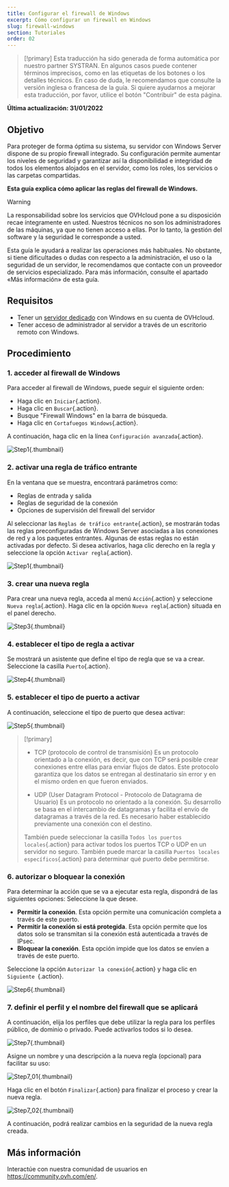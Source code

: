 ```yaml
---
title: Configurar el firewall de Windows
excerpt: Cómo configurar un firewall en Windows
slug: firewall-windows
section: Tutoriales
order: 02
---
```


> [!primary]
> Esta traducción ha sido generada de forma automática por nuestro partner SYSTRAN. En algunos casos puede contener términos imprecisos, como en las etiquetas de los botones o los detalles técnicos. En caso de duda, le recomendamos que consulte la versión inglesa o francesa de la guía. Si quiere ayudarnos a mejorar esta traducción, por favor, utilice el botón "Contribuir" de esta página.
>

**Última actualización: 31/01/2022**

## Objetivo

Para proteger de forma óptima su sistema, su servidor con Windows Server dispone de su propio firewall integrado. Su configuración permite aumentar los niveles de seguridad y garantizar así la disponibilidad e integridad de todos los elementos alojados en el servidor, como los roles, los servicios o las carpetas compartidas.

**Esta guía explica cómo aplicar las reglas del firewall de Windows.**

> [!warning]
>
> La responsabilidad sobre los servicios que OVHcloud pone a su disposición recae íntegramente en usted. Nuestros técnicos no son los administradores de las máquinas, ya que no tienen acceso a ellas. Por lo tanto, la gestión del software y la seguridad le corresponde a usted.
>
> Esta guía le ayudará a realizar las operaciones más habituales. No obstante, si tiene dificultades o dudas con respecto a la administración, el uso o la seguridad de un servidor, le recomendamos que contacte con un proveedor de servicios especializado. Para más información, consulte el apartado «Más información» de esta guía.
>

## Requisitos

- Tener un [servidor dedicado](https://www.ovhcloud.com/es/bare-metal/) con Windows en su cuenta de OVHcloud.
- Tener acceso de administrador al servidor a través de un escritorio remoto con Windows. 

## Procedimiento

### 1. acceder al firewall de Windows

Para acceder al firewall de Windows, puede seguir el siguiente orden:

- Haga clic en `Iniciar`{.action}.
- Haga clic en `Buscar`{.action}.
- Busque "Firewall Windows" en la barra de búsqueda.
- Haga clic en `Cortafuegos Windows`{.action}.

A continuación, haga clic en la línea `Configuración avanzada`{.action}.

![Step1](images/step1.PNG){.thumbnail}

### 2. activar una regla de tráfico entrante

En la ventana que se muestra, encontrará parámetros como:

- Reglas de entrada y salida
- Reglas de seguridad de la conexión
- Opciones de supervisión del firewall del servidor

Al seleccionar las `Reglas de tráfico entrante`{.action}, se mostrarán todas las reglas preconfiguradas de Windows Server asociadas a las conexiones de red y a los paquetes entrantes. Algunas de estas reglas no están activadas por defecto. Si desea activarlos, haga clic derecho en la regla y seleccione la opción `Activar regla`{.action}.

![Step1](images/step2.PNG){.thumbnail}

### 3. crear una nueva regla 

Para crear una nueva regla, acceda al menú `Acción`{.action} y seleccione `Nueva regla`{.action}.
Haga clic en la opción `Nueva regla`{.action} situada en el panel derecho.

![Step3](images/step3.PNG){.thumbnail}

### 4. establecer el tipo de regla a activar

Se mostrará un asistente que define el tipo de regla que se va a crear. Seleccione la casilla `Puerto`{.action}.

![Step4](images/step4.PNG){.thumbnail}

### 5. establecer el tipo de puerto a activar

A continuación, seleccione el tipo de puerto que desea activar:

![Step5](images/step5.PNG){.thumbnail}

> [!primary]
>
>- TCP (protocolo de control de transmisión)
>Es un protocolo orientado a la conexión, es decir, que con TCP será posible crear conexiones entre ellas para enviar flujos de datos. Este protocolo garantiza que los datos se entregan al destinatario sin error y en el mismo orden en que fueron enviados.
>
>- UDP (User Datagram Protocol - Protocolo de Datagrama de Usuario)
>Es un protocolo no orientado a la conexión. Su desarrollo se basa en el intercambio de datagramas y facilita el envío de datagramas a través de la red. Es necesario haber establecido previamente una conexión con el destino.
>
>También puede seleccionar la casilla `Todos los puertos locales`{.action} para activar todos los puertos TCP o UDP en un servidor no seguro. También puede marcar la casilla `Puertos locales específicos`{.action} para determinar qué puerto debe permitirse. 
>

### 6. autorizar o bloquear la conexión

Para determinar la acción que se va a ejecutar esta regla, dispondrá de las siguientes opciones: Seleccione la que desee.

- **Permitir la conexión**. Esta opción permite una comunicación completa a través de este puerto.
- **Permitir la conexión si está protegida**. Esta opción permite que los datos solo se transmitan si la conexión está autenticada a través de IPsec.
- **Bloquear la conexión**. Esta opción impide que los datos se envíen a través de este puerto.

Seleccione la opción `Autorizar la conexión`{.action} y haga clic en `Siguiente `{.action}. 

![Step6](images/step6.PNG){.thumbnail}

### 7. definir el perfil y el nombre del firewall que se aplicará

A continuación, elija los perfiles que debe utilizar la regla para los perfiles público, de dominio o privado.
Puede activarlos todos si lo desea.

![Step7](images/step7.PNG){.thumbnail}

Asigne un nombre y una descripción a la nueva regla (opcional) para facilitar su uso:

![Step7_01](images/step7-01.PNG){.thumbnail}

Haga clic en el botón `Finalizar`{.action} para finalizar el proceso y crear la nueva regla.

![Step7_02](images/step7_02.PNG){.thumbnail}

A continuación, podrá realizar cambios en la seguridad de la nueva regla creada.

## Más información

Interactúe con nuestra comunidad de usuarios en <https://community.ovh.com/en/>.

